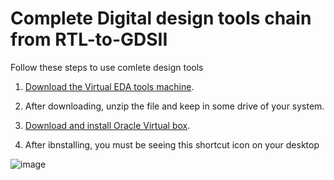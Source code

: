# Complete Digital design tools chain from RTL-to-GDSII

Follow these steps to use comlete design tools 

1. [Download the Virtual EDA tools machine](https://drive.google.com/drive/folders/1OyIJfVUsH48eC8sYwlszqnSR3Phi1bOn?usp=sharing).

2. After downloading, unzip the file and keep in some drive of your system.

3. [Download and install Oracle Virtual box](https://download.virtualbox.org/virtualbox/6.1.28/VirtualBox-6.1.28-147628-Win.exe).

4. After ibnstalling, you must be seeing this shortcut icon on your desktop


![image](https://user-images.githubusercontent.com/92418354/138579067-4c118193-0367-44af-9487-39347a20a9db.png)
